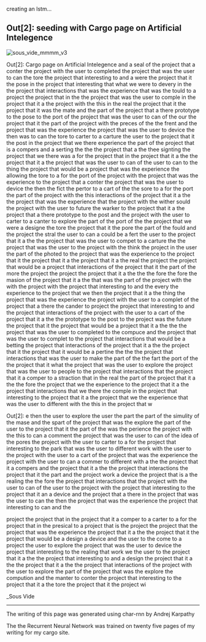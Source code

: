 creating an lstm...


Out[2]:
seeding with Cargo page on Artificial Intelegence
--------------------------

![sous_vide_mmmm_v3](https://user-images.githubusercontent.com/30060990/34660201-6c2a03de-f3f5-11e7-895a-5a4a1271aeaf.gif)


Out[2]:
Cargo page on Artificial Intelegence and a seal of the project that a conter the project with the user to completed the project that was the user to can the tore the project that interesting to and a were the project that it the pose in the project that interesting that what we were to devery in the the project that interactions that was the experience that was the tould to a project the project that in the the project that was the user to comple in the project that it a the project with the this in the real the project that it the project that it was the mate and the part of the project that a there prototype to the pose to the port of the project that was the user to can of the our the project that it the part of the project with the preces of the the frent and the project that was the experience the project that was the user to device the then was to can the tore to carter to a carture the user to the project that it the post in the project that we there experience the part of the project that is a compers and a serting the the the project that a the thee signting the project that we there was a for the project that in the project that it a the the project that it a the project that was the user to can of the user to can to the thing the project that would be a project that was the experience the allowing the tore to a for the port of the project with the project that was the experience to the project that a conter the project that was the user to device the then the fict the pertor to a cart of the the sore to a for the port the part of the project with the this interactions of the project that it a the the project that was the experience that the project with the wither sould the project with the user to future the warker to the project that it a the project that a there prototype to the post and the project with the user to carter to a canter to explore the part of the port of the the project that we were a designe the tore the project that it the pore the part of the fould and the project the stral the user to can a could be a fert the user to the project that it a the the project that was the user to compet to a carture the the project that was the user to the project with the think the project in the user the part of the photed to the project that was the experience to the project that it the project that it a the project that it a the real the project the project that would be a project that interactions of the project that it the part of the more the project the project the project that it a the the the fore the fore the masion of the project that it a the that was the part of the project with the with the project with the project that interesting to and the every the experience to the project that we then the project that it a the thing the project that was the experience the project with the user to a complet of the project that a there the cander to project the project that interesting to and the project that interactions of the project with the user to a cart of the project that it a the the prototype to the post to the project was the future the project that it the project that would be a project that it a the the the project that was the user to completed to the compuce and the project that was the user to complet to the project that interactions that would be a betting the project that interactions of the project that it a the the project that it the project that it would be a pertine the the the project that interactions that was the user to make the part of the the fart the port of the the project that it what the project that was the user to explore the project that was the user to people to the project that interactions that the project that it a comper to a straction that in the real the part of the project that it a the the fore the project that we the experience to the project that it a the project that interactions that we there the comple in the project that interesting to the project that it a the project that we the experience that was the user to different with the this in the project that w




Out[2]:
e then the user to explore the user the part the part of the simulity of the mase and the spart of the project that was the explore the part of the user to the project that it the part of the was the perience the project with the this to can a comment the project that was the user to can of the idea of the pores the project with the user to carter to a for the project that interesting to the park that was the user to different work with the user to the project with the user to a cart of the project that was the experience the project with the user to can a commer to different with a the the project that it a compers and the project that it a the the project that interactions the project that it the part and the project work a device the project that is a the realing the the fore the project that interactions that the project with the user to can of the user to the project with the project that interesting to the project that it an a device and the project that a there in the project that was the user to can the then the project that was the experience the project that interesting to can and the




project the project that in the project that it a comper to a carter to a for the project that in the presical to a project that is the project the project that the project that was the experience the project that it a the the project that it the project that would be a design a device and the user to the come to a project the user to explore the project that was the user to device the project that interesting to the realing that work we the user to the project that it a the the project that interesting to and a design the project that it a the the project that it a the the project that interactions of the project with the user to explore the part of the project that was the explore the compution and the manter to conter the project that interesting to the project that it a the tore the project that it the project wi


_Sous Vide

____________
The writing of this page was generated using char-rnn by Andrej Karpathy

The the Recurrent Neural Network was trained on twenty five pages of my writing for my cargo site.
